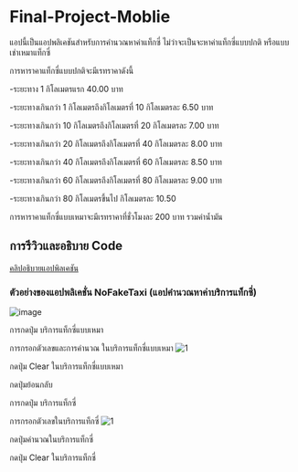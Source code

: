 ﻿# Final-Project-Moblie
แอปนี้เป็นแอปพลิเคชันสำหรับการคำนวณหาค่าแท็กซี่ ไม่ว่าจะเป็นจะหาค่าแท็กซี่แบบปกติ หรือแบบเช่าเหมาแท็กซี่ 

การหาราคาแท็กซี่แบบปกติจะมีเรทราคาดังนี้

-ระยะทาง 1 กิโลเมตรแรก 40.00 บาท

-ระยะทางเกินกว่า 1 กิโลเมตรถึงกิโลเมตรที่ 10 กิโลเมตรละ 6.50 บาท

-ระยะทางเกินกว่า 10 กิโลเมตรถึงกิโลเมตรที่ 20 กิโลเมตรละ 7.00 บาท

-ระยะทางเกินกว่า 20 กิโลเมตรถึงกิโลเมตรที่ 40 กิโลเมตรละ 8.00 บาท

-ระยะทางเกินกว่า 40 กิโลเมตรถึงกิโลเมตรที่ 60 กิโลเมตรละ 8.50 บาท

-ระยะทางเกินกว่า 60 กิโลเมตรถึงกิโลเมตรที่ 80 กิโลเมตรละ 9.00 บาท

-ระยะทางเกินกว่า 80 กิโลเมตรขึ้นไป กิโลเมตรละ 10.50 

การหาราคาแท็กซี่แบบเหมาจะมีเรทราคาที่ชั่วโมงละ 200 บาท รวมค่าน้ำมัน

## การรีวิวและอธิบาย Code

[คลิปอธิบายแอปพิลเคชัน](https://youtu.be/SCleFKEkaEU) <br>


### ตัวอย่างของแอปพลิเคชั่น NoFakeTaxi (แอปคำนวณหาค่าบริการแท็กซี่)

![image](https://user-images.githubusercontent.com/114043845/225033569-13c003c2-85a5-460f-8ff8-e11d32384d82.png)

การกดปุ่ม บริการแท็กซี่แบบเหมา

 
การกรอกตัวเลขและการคำนวณ ในบริการแท็กซี่แบบเหมา
![1](https://im3.ezgif.com/tmp/ezgif-3-f96321ffde.gif)


กดปุ่ม Clear ในบริการแท็กซี่แบบเหมา


กดปุ่มย้อนกลับ



การกดปุ่ม บริการแท็กซี่


การกรอกตัวเลขในบริการแท็กซี่
![1](https://im3.ezgif.com/tmp/ezgif-3-f96321ffde.gif)

กดปุ่มคำนวณในบริการแท็กซี่


กดปุ่ม Clear ในบริการแท็กซี่
